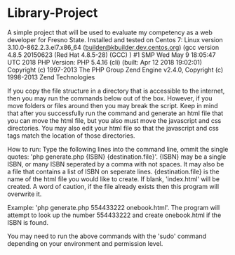 # Library-Project
A simple project that will be used to evaluate my competency as a web developer for Fresno State.
Installed and tested on Centos 7:
Linux version 3.10.0-862.2.3.el7.x86_64 (builder@kbuilder.dev.centos.org) (gcc version 4.8.5 20150623 (Red Hat 4.8.5-28) (GCC) ) #1 SMP Wed May 9 18:05:47 UTC 2018
PHP Version: 
PHP 5.4.16 (cli) (built: Apr 12 2018 19:02:01)
Copyright (c) 1997-2013 The PHP Group
Zend Engine v2.4.0, Copyright (c) 1998-2013 Zend Technologies

If you copy the file structure in a directory that is accessible to the internet, then you may run the commands below out of the box.  However, if you move folders or files around then you may break the script.  Keep in mind that after you successfully run the command and generate an html file that you can move the html file, but you also must move the javascript and css directories.  You may also edit your html file so that the javascript and css tags match the location of those directories.

How to run:
Type the following lines into the command line, ommit the single quotes: 
'php generate.php {ISBN} {destination.file}'.  {ISBN} may be a single ISBN, or many ISBN seperated by a comma with not spaces.  It may also be a file that contains a list of ISBN on seperate lines.  {destination.file} is the name of the html file you would like to create.  If blank, 'index.html' will be created.  A word of caution, if the file already exists then this program will overwrite it.

Example:  'php generate.php 554433222 onebook.html'.  The program will attempt to look up the number 554433222 and create onebook.html if the ISBN is found.


You may need to run the above commands with the 'sudo' command depending on your environment and permission level.
